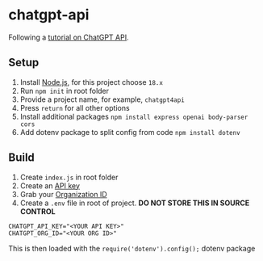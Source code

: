 # chatgpt-api

Following a [tutorial on ChatGPT API](https://www.youtube.com/watch?v=LX_DXLlaymg&ab_channel=AdrianTwarog).

## Setup

1. Install [Node.js](https://nodejs.org/en), for this project choose `18.x`
2. Run `npm init` in root folder
3. Provide a project name, for example, `chatgpt4api`
4. Press `return` for all other options
5. Install additional packages `npm install express openai body-parser cors`
6. Add dotenv package to split config from code `npm install dotenv`

## Build

1. Create `index.js` in root folder
2. Create an [API key](https://platform.openai.com/account/api-keys)
3. Grab your [Organization ID](https://platform.openai.com/account/org-settings)
4. Create a `.env` file in root of project.  **DO NOT STORE THIS IN SOURCE CONTROL**

```
CHATGPT_API_KEY="<YOUR API KEY>"
CHATGPT_ORG_ID="<YOUR ORG ID>"
```

This is then loaded with the `require('dotenv').config();` dotenv package